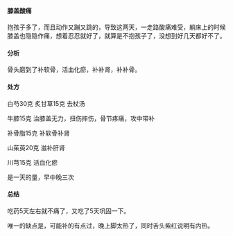 #### 膝盖酸痛

抱孩子多了，而且动作又蹦又跳的，导致这两天，一走路酸痛难受，躺床上的时候膝盖也隐隐作痛，想着忍忍就好了，就算是不抱孩子了，没想到好几天都好不了。

#### 分析

骨头磨到了补软骨，活血化瘀，补补肾，补补骨。

#### 处方

白芍30克 炙甘草15克 去杖汤

牛膝15克 治膝盖无力，扭伤摔伤，骨节疼痛，攻中带补

补骨脂15克 补软骨补肾

山茱萸20克 滋补肝肾

川芎15克 活血化瘀

是一天的量，早中晚三次

#### 总结

吃药5天左右就不痛了，又吃了5天巩固一下。

唯一的缺点是，可能补的有点过，晚上脚太热了，同时舌头紫红说明有内热。
